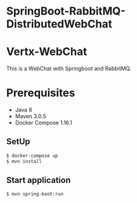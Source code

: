 # SpringBoot-RabbitMQ-DistributedWebChat

# Vertx-WebChat

This is a WebChat with Springboot and RabbitMQ.

# Prerequisites

* Java 8
* Maven 3.0.5
* Docker Compose 1.16.1

## SetUp

```sh
$ docker-compose up
$ mvn install
```

## Start application

```sh
$ mvn spring-boot:run
```
